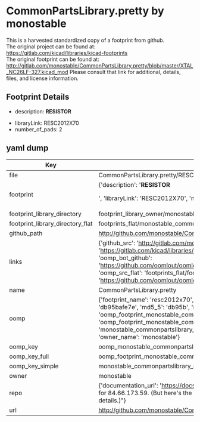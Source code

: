 # CommonPartsLibrary.pretty by monostable  
This is a harvested standardized copy of a footprint from github.  
The original project can be found at:  
https://gitlab.com/kicad/libraries/kicad-footprints  
The original footprint can be found at:
http://gitlab.com/monostable/CommonPartsLibrary.pretty/blob/master/XTAL_NC26LF-327.kicad_mod
Please consult that link for additional, details, files, and license information.  
## Footprint Details
* description: <b>RESISTOR</b><p>  
* libraryLink: RESC2012X70  
* number_of_pads: 2  
## yaml dump  
| Key | Value |  
| --- | --- |  
| file | CommonPartsLibrary.pretty/RESC2012X70.kicad_mod |  
| footprint | {'description': '<b>RESISTOR</b><p>', 'libraryLink': 'RESC2012X70', 'number_of_pads': 2} |  
| footprint_library_directory | footprint_library_owner/monostable_CommonPartsLibrary.pretty |  
| footprint_library_directory_flat | footprints_flat/monostable_commonpartslibrary_resc2012x70/working |  
| github_path | http://github.com/monostable/CommonPartsLibrary.pretty/blob/master/RESC2012X70.kicad_mod |  
| links | {'github_src': 'http://gitlab.com/monostable/CommonPartsLibrary.pretty/blob/master/XTAL_NC26LF-327.kicad_mod', 'github_src_repo': 'https://gitlab.com/kicad/libraries/kicad-footprints', 'oomp_bot': 'footprints/monostable_commonpartslibrary_resc2012x70/working', 'oomp_bot_github': 'https://github.com/oomlout/oomlout_oomp_footprint_bot/tree/main/footprints/monostable_commonpartslibrary_resc2012x70/working', 'oomp_src_flat': 'footprints_flat/footprints_flat/monostable_commonpartslibrary_resc2012x70/working', 'oomp_src_flat_github': 'https://github.com/oomlout/oomlout_oomp_footprint_src/tree/main/footprints_flat/monostable_commonpartslibrary_resc2012x70/working'} |  
| name | CommonPartsLibrary.pretty |  
| oomp | {'footprint_name': 'resc2012x70', 'library_name': 'commonpartslibrary', 'md5': 'db95bafe7e3e27eb74d043aa99e92469', 'md5_10': 'db95bafe7e', 'md5_5': 'db95b', 'md5_6': 'db95ba', 'oomp_key': 'oomp_monostable_commonpartslibrary_resc2012x70', 'oomp_key_extra': 'oomp_footprint_monostable_commonpartslibrary_resc2012x70', 'oomp_key_full': 'oomp_footprint_monostable_commonpartslibrary_resc2012x70_db95ba', 'oomp_key_simple': 'monostable_commonpartslibrary_resc2012x70', 'original_filename': 'CommonPartsLibrary.pretty/RESC2012X70.kicad_mod', 'owner_name': 'monostable'} |  
| oomp_key | oomp_monostable_commonpartslibrary_resc2012x70 |  
| oomp_key_full | oomp_footprint_monostable_commonpartslibrary_resc2012x70 |  
| oomp_key_simple | monostable_commonpartslibrary_resc2012x70 |  
| owner | monostable |  
| repo | {'documentation_url': 'https://docs.github.com/rest/overview/resources-in-the-rest-api#rate-limiting', 'message': "API rate limit exceeded for 84.66.173.59. (But here's the good news: Authenticated requests get a higher rate limit. Check out the documentation for more details.)"} |  
| url | http://github.com/monostable/CommonPartsLibrary.pretty |  

